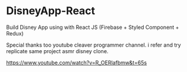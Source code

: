 # DisneyApp-React
Build Disney App using with React JS (Firebase + Styled Component + Redux)

Special thanks too youtube cleaver programmer channel. i refer and try replicate same project asmr disney clone.

https://www.youtube.com/watch?v=R_OERlafbmw&t=65s
